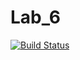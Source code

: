 # Lab_6
[![Build Status](https://travis-ci.org/BMSTU732/Lab_6.svg?branch=master)](https://travis-ci.org/BMSTU732/Lab_6)

